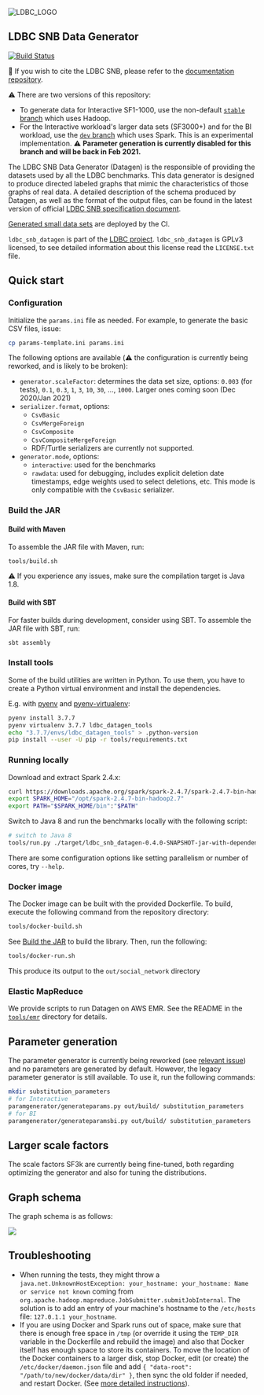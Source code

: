 ![LDBC_LOGO](https://raw.githubusercontent.com/wiki/ldbc/ldbc_snb_datagen/images/ldbc-logo.png)

LDBC SNB Data Generator
----------------------

[![Build Status](https://circleci.com/gh/ldbc/ldbc_snb_datagen.svg?style=svg)](https://circleci.com/gh/ldbc/ldbc_snb_datagen)

:scroll: If you wish to cite the LDBC SNB, please refer to the [documentation repository](https://github.com/ldbc/ldbc_snb_docs#how-to-cite-ldbc-benchmarks).

:warning: There are two versions of this repository:
* To generate data for Interactive SF1-1000, use the non-default [`stable` branch](https://github.com/ldbc/ldbc_snb_datagen/tree/stable) which uses Hadoop.
* For the Interactive workload's larger data sets (SF3000+) and for the BI workload, use the [`dev` branch](https://github.com/ldbc/ldbc_snb_datagen/) which uses Spark. This is an experimental implementation. :warning: **Parameter generation is currently disabled for this branch and will be back in Feb 2021.**

The LDBC SNB Data Generator (Datagen) is the responsible of providing the datasets used by all the LDBC benchmarks. This data generator is designed to produce directed labeled graphs that mimic the characteristics of those graphs of real data. A detailed description of the schema produced by Datagen, as well as the format of the output files, can be found in the latest version of official [LDBC SNB specification document](https://github.com/ldbc/ldbc_snb_docs).

[Generated small data sets](https://ldbc.github.io/ldbc_snb_datagen/) are deployed by the CI.

`ldbc_snb_datagen` is part of the [LDBC project](http://www.ldbcouncil.org/).
`ldbc_snb_datagen` is GPLv3 licensed, to see detailed information about this license read the `LICENSE.txt` file.

## Quick start

### Configuration

Initialize the `params.ini` file as needed. For example, to generate the basic CSV files, issue:

```bash
cp params-template.ini params.ini
```

The following options are available (:warning: the configuration is currently being reworked, and is likely to be broken):

* `generator.scaleFactor`: determines the data set size, options: `0.003` (for tests), `0.1`, `0.3`, `1`, `3`, `10`, `30`, ..., `1000`. Larger ones coming soon (Dec 2020/Jan 2021)
* `serializer.format`, options:
  * `CsvBasic`
  * `CsvMergeForeign`
  * `CsvComposite`
  * `CsvCompositeMergeForeign`
  * RDF/Turtle serializers are currently not supported.
* `generator.mode`, options:
  * `interactive`: used for the benchmarks
  * `rawdata`: used for debugging, includes explicit deletion date timestamps, edge weights used to select deletions, etc. This mode is only compatible with the `CsvBasic` serializer.

### Build the JAR

#### Build with Maven

To assemble the JAR file with Maven, run:

```bash
tools/build.sh
```

:warning: If you experience any issues, make sure the compilation target is Java 1.8.

#### Build with SBT

For faster builds during development, consider using SBT. To assemble the JAR file with SBT, run:

```bash
sbt assembly
```

### Install tools
Some of the build utilities are written in Python. To use them, you have to create a Python virtual environment
and install the dependencies.

E.g. with [pyenv](https://github.com/pyenv/pyenv) and [pyenv-virtualenv](https://github.com/pyenv/pyenv-virtualenv):
```bash
pyenv install 3.7.7
pyenv virtualenv 3.7.7 ldbc_datagen_tools
echo "3.7.7/envs/ldbc_datagen_tools" > .python-version
pip install --user -U pip -r tools/requirements.txt
```
### Running locally

Download and extract Spark 2.4.x:

```bash
curl https://downloads.apache.org/spark/spark-2.4.7/spark-2.4.7-bin-hadoop2.7.tgz | sudo tar -xz -C /opt/
export SPARK_HOME="/opt/spark-2.4.7-bin-hadoop2.7"
export PATH="$SPARK_HOME/bin":"$PATH"
```

Switch to Java 8 and run the benchmarks locally with the following script:

```bash
# switch to Java 8
tools/run.py ./target/ldbc_snb_datagen-0.4.0-SNAPSHOT-jar-with-dependencies.jar -- --param-file params.ini
```

There are some configuration options like setting parallelism or number of cores, try `--help`.

### Docker image

<!-- SNB Datagen images are available via [Docker Hub](https://hub.docker.com/r/ldbc/datagen/) (currently outdated). -->

The Docker image can be built with the provided Dockerfile. To build, execute the following command from the repository directory:

```bash
tools/docker-build.sh
```

See [Build the JAR](#build-the-jar) to build the library. Then, run the following:

```bash
tools/docker-run.sh
```

This produce its output to the `out/social_network` directory

### Elastic MapReduce

We provide scripts to run Datagen on AWS EMR. See the README in the [`tools/emr`](tools/emr) directory for details.

## Parameter generation

The parameter generator is currently being reworked (see [relevant issue](https://github.com/ldbc/ldbc_snb_datagen/issues/83)) and no parameters are generated by default.
However, the legacy parameter generator is still available. To use it, run the following commands:

```bash
mkdir substitution_parameters
# for Interactive
paramgenerator/generateparams.py out/build/ substitution_parameters
# for BI
paramgenerator/generateparamsbi.py out/build/ substitution_parameters
```

## Larger scale factors

The scale factors SF3k are currently being fine-tuned, both regarding optimizing the generator and also for tuning the distributions.

## Graph schema

The graph schema is as follows:

![](https://raw.githubusercontent.com/ldbc/ldbc_snb_docs/dev/figures/schema-comfortable.png)

## Troubleshooting

* When running the tests, they might throw a `java.net.UnknownHostException: your_hostname: your_hostname: Name or service not known` coming from `org.apache.hadoop.mapreduce.JobSubmitter.submitJobInternal`. The solution is to add an entry of your machine's hostname to the `/etc/hosts` file: `127.0.1.1 your_hostname`.
* If you are using Docker and Spark runs out of space, make sure that there is enough free space in `/tmp` (or override it using the `TEMP_DIR` variable in the Dockerfile and rebuild the image) and also that Docker itself has enough space to store its containers.
To move the location of the Docker containers to a larger disk, stop Docker, edit (or create) the `/etc/docker/daemon.json` file and add `{ "data-root": "/path/to/new/docker/data/dir" }`, then sync the old folder if needed, and restart Docker. (See [more detailed instructions](https://www.guguweb.com/2019/02/07/how-to-move-docker-data-directory-to-another-location-on-ubuntu/)).
